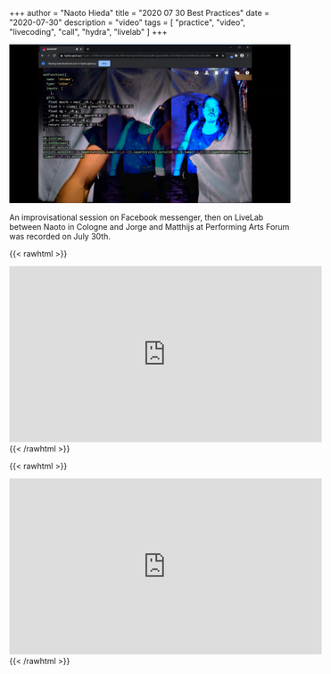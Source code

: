 +++
author = "Naoto Hieda"
title = "2020 07 30 Best Practices"
date = "2020-07-30"
description = "video"
tags = [ "practice", "video", "livecoding", "call", "hydra", "livelab" ]
+++

![](/images/2020-08-01-best-practices.jpg)

An improvisational session on Facebook messenger, then on LiveLab between Naoto in Cologne and Jorge and Matthijs at Performing Arts Forum was recorded on July 30th.

{{< rawhtml >}}
<div class="youtube-container">
<iframe class="youtube-video" width="560" height="315" src="https://www.youtube.com/embed/W_O9Znk2H08" frameborder="0" allow="accelerometer; autoplay; encrypted-media; gyroscope; picture-in-picture" allowfullscreen></iframe>
</div>
{{< /rawhtml >}}

{{< rawhtml >}}
<div class="youtube-container">
<iframe class="youtube-video" width="560" height="315" src="https://www.youtube.com/embed/9M260Y7MqAU" frameborder="0" allow="accelerometer; autoplay; encrypted-media; gyroscope; picture-in-picture" allowfullscreen></iframe>
</div>
{{< /rawhtml >}}
